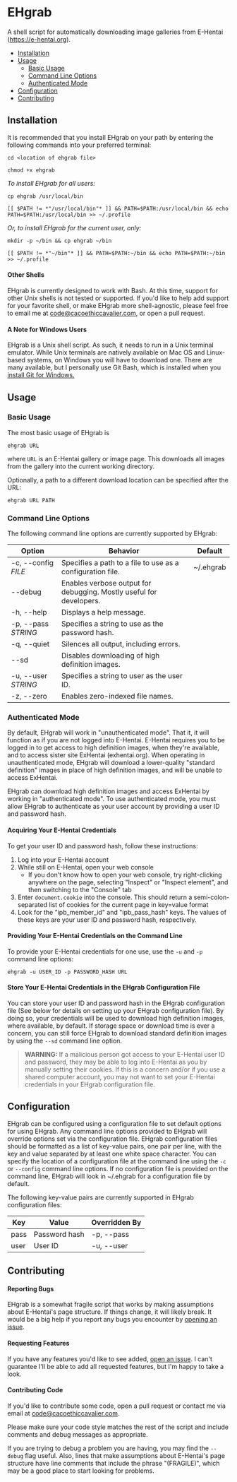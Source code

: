 # EHgrab

A shell script for automatically downloading image galleries from E-Hentai (https://e-hentai.org).

- [Installation](https://github.com/cacoethiccavalier/ehgrab#installation)
- [Usage](https://github.com/cacoethiccavalier/ehgrab#usage)
  - [Basic Usage](https://github.com/cacoethiccavalier/ehgrab#basic-usage)
  - [Command Line Options](https://github.com/cacoethiccavalier/ehgrab#command-line-options)
  - [Authenticated Mode](https://github.com/cacoethiccavalier/ehgrab#authenticated-mode)
- [Configuration](https://github.com/cacoethiccavalier/ehgrab#configuration)
- [Contributing](https://github.com/cacoethiccavalier/ehgrab#contributing)

## Installation
It is recommended that you install EHgrab on your path by entering the following commands into your preferred terminal:

`cd <location of ehgrab file>`

`chmod +x ehgrab`

*To install EHgrab for all users:*

`cp ehgrab /usr/local/bin`

`[[ $PATH != *"/usr/local/bin"* ]] && PATH=$PATH:/usr/local/bin && echo PATH=$PATH:/usr/local/bin >> ~/.profile`

*Or, to install EHgrab for the current user, only:*

`mkdir -p ~/bin && cp ehgrab ~/bin`

`[[ $PATH != *"~/bin"* ]] && PATH=$PATH:~/bin && echo PATH=$PATH:~/bin >> ~/.profile`

#### Other Shells
EHgrab is currently designed to work with Bash. At this time, support for other Unix shells is not tested or supported. If you'd like to help add support for your favorite shell, or make EHgrab more shell-agnostic, please feel free to email me at code@cacoethiccavalier.com, or open a pull request.

#### A Note for Windows Users
EHgrab is a Unix shell script. As such, it needs to run in a Unix terminal emulator. While Unix terminals are natively available on Mac OS and Linux-based systems, on Windows you will have to download one. There are many available, but I personally use Git Bash, which is installed when you [install Git for Windows.](https://git-scm.com/download/)

## Usage

### Basic Usage
The most basic usage of EHgrab is

`ehgrab URL`

where `URL` is an E-Hentai gallery or image page. This downloads all images from the gallery into the current working directory.

Optionally, a path to a different download location can be specified after the URL:

`ehgrab URL PATH`

### Command Line Options
The following command line options are currently supported by EHgrab:

|        Option       |                               Behavior                              |  Default  |
|---------------------|---------------------------------------------------------------------|-----------|
| -c, --config *FILE* | Specifies a path to a file to use as a configuration file.          | ~/.ehgrab |
| --debug             | Enables verbose output for debugging. Mostly useful for developers. |           |
| -h, --help          | Displays a help message.                                            |           |
| -p, --pass *STRING* | Specifies a string to use as the password hash.                     |           |
| -q, --quiet         | Silences all output, including errors.                              |           |
| --sd                | Disables downloading of high definition images.                     |           |
| -u, --user *STRING* | Specifies a string to user as the user ID.                            |           |
| -z, --zero          | Enables zero-indexed file names.                                    |           |

### Authenticated Mode
By default, EHgrab will work in "unauthenticated mode". That it, it will function as if you are not logged into E-Hentai. E-Hentai requires you to be logged in to get access to high definition images, when they're available, and to access sister site ExHentai (exhentai.org). When operating in unauthenticated mode, EHgrab will download a lower-quality "standard definition" images in place of high definition images, and will be unable to access ExHentai.

EHgrab can download high definition images and access ExHentai by working in "authenticated mode". To use authenticated mode, you must allow EHgrab to authenticate as your user account by providing a user ID and password hash.

#### Acquiring Your E-Hentai Credentials
To get your user ID and password hash, follow these instructions:
1. Log into your E-Hentai account
2. While still on E-Hentai, open your web console
    - If you don't know how to open your web console, try right-clicking anywhere on the page, selecting "Inspect" or "Inspect element", and then switching to the "Console" tab
3. Enter `document.cookie` into the console. This should return a semi-colon-separated list of cookies for the current page in key=value format
4. Look for the "ipb_member_id" and "ipb_pass_hash" keys. The values of these keys are your user ID and password hash, respectively.

#### Providing Your E-Hentai Credentials on the Command Line
To provide your E-Hentai credentials for one use, use the `-u` and `-p` command line options:

`ehgrab -u USER_ID -p PASSWORD_HASH URL`

#### Store Your E-Hentai Credentials in the EHgrab Configuration File
You can store your user ID and password hash in the EHgrab configuration file (See below for details on setting up your EHgrab configuration file). By doing so, your credentials will be used to download high definition images, where available, by default. If storage space or download time is ever a concern, you can still force EHgrab to download standard definition images by using the `--sd` command line option.

> **WARNING:** If a malicious person got access to your E-Hentai user ID and password, they may be able to log into E-Hentai as you by manually setting their cookies. If this is a concern and/or if you use a shared computer account, you may not want to set your E-Hentai credentials in your EHgrab configuration file.

## Configuration

EHgrab can be configured using a configuration file to set default options for using EHgrab. Any command line options provided to EHgrab will override options set via the configuration file. EHgrab configuration files should be formatted as a list of key-value pairs, one pair per line, with the key and value separated by at least one white space character. You can specify the location of a configuration file at the command line using the `-c` or `--config` command line options. If no configuration file is provided on the command line, EHgrab will look in ~/.ehgrab for a configuration file by default.

The following key-value pairs are currently supported in EHgrab configuration files:

| Key  |     Value     | Overridden By |
|------|---------------|---------------|
| pass | Password hash | -p, --pass    |
| user | User ID       | -u, --user    |

## Contributing

#### Reporting Bugs
EHgrab is a somewhat fragile script that works by making assumptions about E-Hentai's page structure. If things change, it will likely break. It would be a big help if you report any bugs you encounter by [opening an issue](https://github.com/cacoethiccavalier/ehgrab/issues/new).

#### Requesting Features
If you have any features you'd like to see added, [open an issue](https://github.com/cacoethiccavalier/ehgrab/issues/new). I can't guarantee I'll be able to add all requested features, but I'm happy to take a look.

#### Contributing Code
If you'd like to contribute some code, open a pull request or contact me via email at code@cacoethiccavalier.com.

Please make sure your code style matches the rest of the script and include comments and debug messages as appropriate.

If you are trying to debug a problem you are having, you may find the `--debug` flag useful. Also, lines that make assumptions about E-Hentai's page structure have line comments that include the phrase "(FRAGILE)", which may be a good place to start looking for problems.
